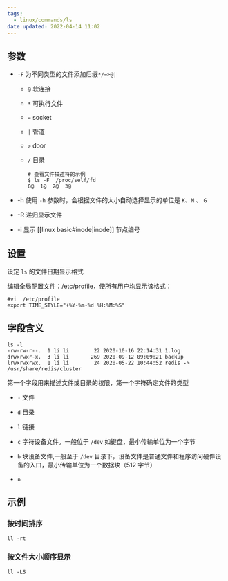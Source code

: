 ```yaml
---
tags:
  - linux/commands/ls
date updated: 2022-04-14 11:02
---
```


## 参数

- `-F` 为不同类型的文件添加后缀`*/=>@|`
  - `@`  软连接
  - `*` 可执行文件
  - `=` socket
  - `|` 管道
  - `>` door
  - `/` 目录

    ```shell
    # 查看文件描述符的示例
    $ ls -F  /proc/self/fd
    0@  1@  2@  3@
    ```

- -h 使用 `-h` 参数时，会根据文件的大小自动选择显示的单位是 `K`、`M` 、 `G`

- -R 递归显示文件

- -i 显示 [[linux basic#inode|inode]] 节点编号

## 设置

设定 `ls` 的文件日期显示格式

编辑全局配置文件：/etc/profile，使所有用户均显示该格式：

```shell
#vi  /etc/profile
export TIME_STYLE="+%Y-%m-%d %H:%M:%S"
```

## 字段含义

```shell
ls -l
-rw-rw-r--.  1 li li        22 2020-10-16 22:14:31 1.log
drwxrwxr-x.  3 li li       269 2020-09-12 09:09:21 backup
lrwxrwxrwx.  1 li li        24 2020-05-22 10:44:52 redis -> /usr/share/redis/cluster
```

第一个字段用来描述文件或目录的权限，第一个字符确定文件的类型

- `-` 文件

- `d` 目录

- `l` 链接

- `c` 字符设备文件。一般位于 `/dev` 如键盘，最小传输单位为一个字节

- `b` 块设备文件,一般至于 `/dev` 目录下，设备文件是普通文件和程序访问硬件设备的入口，最小传输单位为一个数据块（512 字节）

- `n`

## 示例

### 按时间排序

```shell
ll -rt
```

### 按文件大小顺序显示

```shell
ll -LS
```


